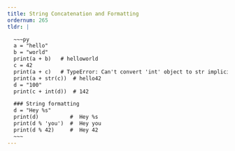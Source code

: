```yaml
---
title: String Concatenation and Formatting
ordernum: 265
tldr: |

  ~~~py
  a = "hello"
  b = "world"
  print(a + b)   # helloworld
  c = 42
  print(a + c)   # TypeError: Can't convert 'int' object to str implicitly
  print(a + str(c))  # hello42
  d = "100"
  print(c + int(d))  # 142

  ### String formatting
  d = "Hey %s"
  print(d)          #  Hey %s
  print(d % 'you')  #  Hey you
  print(d % 42)     #  Hey 42
  ~~~
---
```



